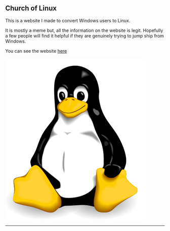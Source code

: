 ## Church of Linux

This is a website I made to convert Windows users to Linux.

It is mostly a meme but, all the information on the website is legit. Hopefully a few people will find it helpful if they are genuinely trying to jump ship from  Windows.

You can see the website [here](https://churchoflinux.org)

![Tux](img/tuxtransparent.png)

----
